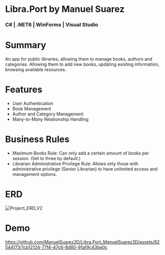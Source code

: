 # Libra.Port by Manuel Suarez
### C# | .NET6 | WinForms | Visual Studio

# Summary
An app for public libraries, allowing them to manage books, authors and categories. Allowing them to add new books, updating existing information, browsing available resources.

# Features
-	User Authentication
-	Book Management
-	Author and Category Management
-	Many-to-Many Relationship Handling

# Business Rules
- Maximum Books Rule: Can only add a certain amount of books per session. (Set to three by default.)
- Librarian Administrative Privilege Rule: Allows only those with administrative privilege (Senior Librarian) to have unlimited access and management options.

# ERD
![Project_ERD_V2](https://github.com/ManuelSuarez3D/Libra.Port_ManuelSuarez3D/assets/82544173/1f523879-7d38-4f4e-90f6-fd6d55f2986d)

# Demo
https://github.com/ManuelSuarez3D/Libra.Port_ManuelSuarez3D/assets/82544173/1cb12124-77f4-47c6-8d60-91af9c43be0c


